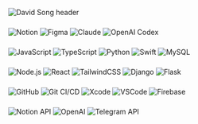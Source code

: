 ![David Song header](https://capsule-render.vercel.app/api?type=waving&height=150&color=gradient&text=David%20Song&fontAlignY=33&fontSize=50&fontAlign=30)
###
![Notion](https://img.shields.io/badge/Notion-000000?style=flat&logo=notion&logoColor=white)
![Figma](https://img.shields.io/badge/Figma-000000?style=flat&logo=figma&logoColor=white)
![Claude](https://img.shields.io/badge/Claude-000000?style=flat-square&logo=anthropic&logoColor=white)
![OpenAI Codex](https://img.shields.io/badge/OpenAI%20Codex-000000?style=flat&logo=openai&logoColor=white)

###
![JavaScript](https://img.shields.io/badge/JavaScript-000000?style=flat-square&logo=javascript&logoColor=F7DF1E)
![TypeScript](https://img.shields.io/badge/TypeScript-000000?style=flat-square&logo=typescript&logoColor=3178C6)
![Python](https://img.shields.io/badge/Python-000000?style=flat-square&logo=python&logoColor=3776AB)
![Swift](https://img.shields.io/badge/Swift-000000?style=flat-square&logo=swift&logoColor=F05138)
![MySQL](https://img.shields.io/badge/MySQL-000000?style=flat-square&logo=mysql&logoColor=4479A1)

###
![Node.js](https://img.shields.io/badge/Node.js-000000?style=flat-square&logo=nodedotjs&logoColor=339933)
![React](https://img.shields.io/badge/React-000000?style=flat-square&logo=react&logoColor=61DAFB)
![TailwindCSS](https://img.shields.io/badge/Tailwind-000000?style=flat-square&logo=tailwindcss&logoColor=38B2AC)
![Django](https://img.shields.io/badge/Django-000000?style=flat-square&logo=django&logoColor=092E20)
![Flask](https://img.shields.io/badge/Flask-000000?style=flat&logo=flask&logoColor=white)

###
![GitHub](https://img.shields.io/badge/GitHub-000000?style=flat-square&logo=github&logoColor=white)
![Git CI/CD](https://img.shields.io/badge/Git%20CI%2FCD-000000?style=flat&logo=git&logoColor=white)
![Xcode](https://img.shields.io/badge/Xcode-000000?style=flat-square&logo=xcode&logoColor=147EFB)
![VSCode](https://img.shields.io/badge/VSCode-000000?style=flat-square&logo=visualstudiocode&logoColor=007ACC&t=1)
![Firebase](https://img.shields.io/badge/Firebase-000000?style=flat-square&logo=firebase&logoColor=FFCA28)

###
![Notion API](https://img.shields.io/badge/Notion%20API-000000?style=flat&logo=notion&logoColor=white)
![OpenAI](https://img.shields.io/badge/OpenAI_API-000000?style=flat-square&logo=openai&logoColor=white)
![Telegram API](https://img.shields.io/badge/Telegram%20API-000000?style=flat&logo=telegram&logoColor=white)
</div>
